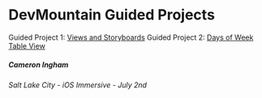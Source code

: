 # DevMountain Guided Projects

Guided Project 1: [Views and Storyboards](https://github.com/Camji55/DevMtn-iOS20-GuidedProjects/tree/master/Views%20and%20Storyboards)
Guided Project 2: [Days of Week Table View](https://github.com/Camji55/DevMtn-iOS20-GuidedProjects/tree/master/Days%20of%20Week%20-%20Table%20View)

##### Cameron Ingham
###### Salt Lake City - iOS Immersive - July 2nd



